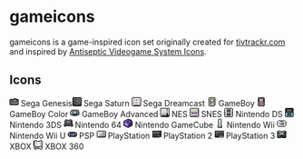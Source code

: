 # gameicons

gameicons is a game-inspired icon set originally created for [tivtrackr.com](tivtrackr.com) and inspired by [Antiseptic Videogame System Icons](http://starvingartist.deviantart.com/art/Antiseptic-Videogame-Systems-23217105).

## Icons

![Sega Genesis](/icons/gen.png)     Sega Genesis![Sega Saturn](/icons/sat.png)      Sega Saturn
![Sega Dreamcast](/icons/dc.png)    Sega Dreamcast
![GameBoy](/icons/gb.png)           GameBoy
![GameBoy Color](/icons/gbc.png)    GameBoy Color
![GameBoy Advanced](/icons/gba.png) GameBoy Advanced
![NES](/icons/nes.png)              NES
![SNES](/icons/snes.png)            SNES
![Nintendo DS](/icons/ds.png)       Nintendo DS
![Nintendo 3DS](/icons/3ds.png)     Nintendo 3DS
![Nintendo 64](/icons/n64.png)      Nintendo 64
![Nintendo GameCube](/icons/gcn.png) Nintendo GameCube
![Nintendo Wii](/icons/wii.png)     Nintendo Wii
![Nintendo Wii](/icons/wiiu.png)    Nintendo Wii U
![PlayStation Portable](/icons/psp.png) PSP
![PlayStation](/icons/psx.png)      PlayStation
![PlayStation 2](/icons/ps2.png)    PlayStation 2
![PlayStation 3](/icons/ps3.png)    PlayStation 3
![XBOX](/icons/xbox.png)            XBOX
![XBOX 360](/icons/360.png)         XBOX 360
